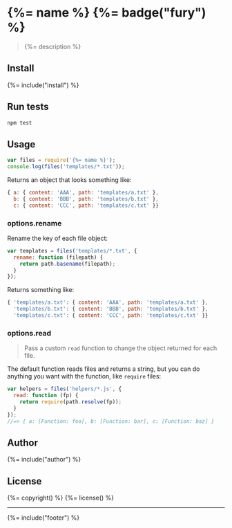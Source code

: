 # {%= name %} {%= badge("fury") %}

> {%= description %}

## Install
{%= include("install") %}

## Run tests

```bash
npm test
```

## Usage

```js
var files = require('{%= name %}');
console.log(files('templates/*.txt'));
```
Returns an object that looks something like:

```js
{ a: { content: 'AAA', path: 'templates/a.txt' },
  b: { content: 'BBB', path: 'templates/b.txt' },
  c: { content: 'CCC', path: 'templates/c.txt' }}
```

### options.rename

Rename the key of each file object:

```js
var templates = files('templates/*.txt', {
  rename: function (filepath) {
    return path.basename(filepath);
  }
});
```
Returns something like:

```js
{ 'templates/a.txt': { content: 'AAA', path: 'templates/a.txt' },
  'templates/b.txt': { content: 'BBB', path: 'templates/b.txt' },
  'templates/c.txt': { content: 'CCC', path: 'templates/c.txt' }}
```


### options.read

> Pass a custom `read` function to change the object returned for each file.


The default function reads files and returns a string, but you can do anything
you want with the function, like `require` files:

```js
var helpers = files('helpers/*.js', {
  read: function (fp) {
    return require(path.resolve(fp));
  }
});
//=> { a: [Function: foo], b: [Function: bar], c: [Function: baz] }
```


## Author
{%= include("author") %}

## License
{%= copyright() %}
{%= license() %}

***

{%= include("footer") %}

[globby]: https://github.com/sindresorhus/globby